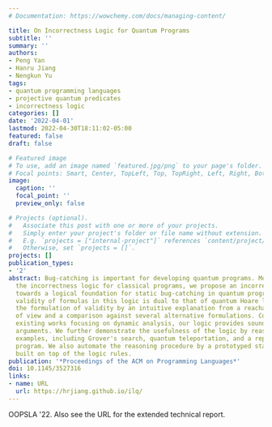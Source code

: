 ```yaml
---
# Documentation: https://wowchemy.com/docs/managing-content/

title: On Incorrectness Logic for Quantum Programs
subtitle: ''
summary: ''
authors:
- Peng Yan
- Hanru Jiang
- Nengkun Yu
tags:
- quantum programming languages
- projective quantum predicates
- incorrectness logic
categories: []
date: '2022-04-01'
lastmod: 2022-04-30T18:11:02-05:00
featured: false
draft: false

# Featured image
# To use, add an image named `featured.jpg/png` to your page's folder.
# Focal points: Smart, Center, TopLeft, Top, TopRight, Left, Right, BottomLeft, Bottom, BottomRight.
image:
  caption: ''
  focal_point: ''
  preview_only: false

# Projects (optional).
#   Associate this post with one or more of your projects.
#   Simply enter your project's folder or file name without extension.
#   E.g. `projects = ["internal-project"]` references `content/project/deep-learning/index.md`.
#   Otherwise, set `projects = []`.
projects: []
publication_types:
- '2'
abstract: Bug-catching is important for developing quantum programs. Motivated by
  the incorrectness logic for classical programs, we propose an incorrectness logic
  towards a logical foundation for static bug-catching in quantum programming. The
  validity of formulas in this logic is dual to that of quantum Hoare logics. We justify
  the formulation of validity by an intuitive explanation from a reachability point
  of view and a comparison against several alternative formulations. Compared with
  existing works focusing on dynamic analysis, our logic provides sound and complete
  arguments. We further demonstrate the usefulness of the logic by reasoning several
  examples, including Grover's search, quantum teleportation, and a repeat-until-success
  program. We also automate the reasoning procedure by a prototyped static analyzer
  built on top of the logic rules.
publication: '*Proceedings of the ACM on Programming Languages*'
doi: 10.1145/3527316
links:
- name: URL
  url: https://hrjiang.github.io/ilq/
---
```

OOPSLA '22. Also see the URL for the extended technical report.